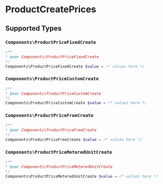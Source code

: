 # ProductCreatePrices


## Supported Types

### `Components\ProductPriceFixedCreate`

```php
/**
* @var Components\ProductPriceFixedCreate
*/
Components\ProductPriceFixedCreate $value = /* values here */
```

### `Components\ProductPriceCustomCreate`

```php
/**
* @var Components\ProductPriceCustomCreate
*/
Components\ProductPriceCustomCreate $value = /* values here */
```

### `Components\ProductPriceFreeCreate`

```php
/**
* @var Components\ProductPriceFreeCreate
*/
Components\ProductPriceFreeCreate $value = /* values here */
```

### `Components\ProductPriceMeteredUnitCreate`

```php
/**
* @var Components\ProductPriceMeteredUnitCreate
*/
Components\ProductPriceMeteredUnitCreate $value = /* values here */
```

